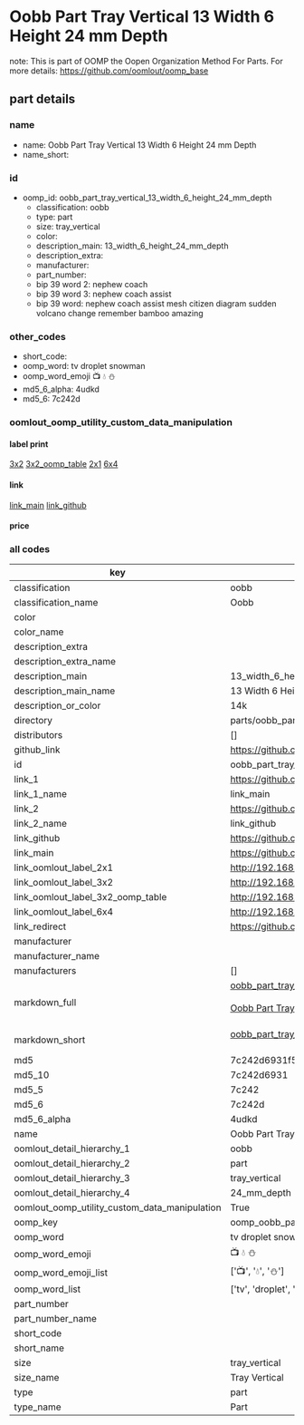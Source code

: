 # Oobb Part Tray Vertical 13 Width 6 Height 24 mm Depth  

note: This is part of OOMP the Oopen Organization Method For Parts. For more details: https://github.com/oomlout/oomp_base

##  part details
  







### name
* name: Oobb Part Tray Vertical 13 Width 6 Height 24 mm Depth
* name_short: 
### id
* oomp_id: oobb_part_tray_vertical_13_width_6_height_24_mm_depth
  * classification: oobb
  * type: part
  * size: tray_vertical
  * color: 
  * description_main: 13_width_6_height_24_mm_depth
  * description_extra: 
  * manufacturer: 
  * part_number: 
  * bip 39 word 2: nephew coach
  * bip 39 word 3: nephew coach assist
  * bip 39 word: nephew coach assist mesh citizen diagram sudden volcano change remember bamboo amazing

### other_codes
* short_code: 
* oomp_word: tv droplet snowman
* oomp_word_emoji :tv: :droplet: :snowman:
* md5_6_alpha: 4udkd
* md5_6: 7c242d






### oomlout_oomp_utility_custom_data_manipulation
#### label print
[3x2](http://192.168.1.245:1112/?label=oomp%204udkd)
[3x2_oomp_table](http://192.168.1.108:1112/?label=oomp%204udkd)
[2x1](http://192.168.1.242:1112/?label=oomp%204udkd)
[6x4](http://192.168.1.55:1112/?label=oomp%204udkd)    

#### link

[link_main](https://github.com/oomlout/oomlout_oomp_version_1_messy/tree/main/parts/oobb_part_tray_vertical_13_width_6_height_24_mm_depth) [link_github](https://github.com/oomlout/oomlout_oomp_version_1_messy/tree/main/parts/oobb_part_tray_vertical_13_width_6_height_24_mm_depth)                             

#### price







### all codes 
| key | value |  
| --- | --- |  
| classification | oobb |  
| classification_name | Oobb |  
| color |  |  
| color_name |  |  
| description_extra |  |  
| description_extra_name |  |  
| description_main | 13_width_6_height_24_mm_depth |  
| description_main_name | 13 Width 6 Height 24 mm Depth |  
| description_or_color | 14k |  
| directory | parts/oobb_part_tray_vertical_13_width_6_height_24_mm_depth |  
| distributors | [] |  
| github_link | https://github.com/oomlout/oomlout_oomp_part_src/tree/main/parts/oobb_part_tray_vertical_13_width_6_height_24_mm_depth |  
| id | oobb_part_tray_vertical_13_width_6_height_24_mm_depth |  
| link_1 | https://github.com/oomlout/oomlout_oomp_version_1_messy/tree/main/parts/oobb_part_tray_vertical_13_width_6_height_24_mm_depth |  
| link_1_name | link_main |  
| link_2 | https://github.com/oomlout/oomlout_oomp_version_1_messy/tree/main/parts/oobb_part_tray_vertical_13_width_6_height_24_mm_depth |  
| link_2_name | link_github |  
| link_github | https://github.com/oomlout/oomlout_oomp_version_1_messy/tree/main/parts/oobb_part_tray_vertical_13_width_6_height_24_mm_depth |  
| link_main | https://github.com/oomlout/oomlout_oomp_version_1_messy/tree/main/parts/oobb_part_tray_vertical_13_width_6_height_24_mm_depth |  
| link_oomlout_label_2x1 | http://192.168.1.242:1112/?label=oomp%204udkd |  
| link_oomlout_label_3x2 | http://192.168.1.245:1112/?label=oomp%204udkd |  
| link_oomlout_label_3x2_oomp_table | http://192.168.1.108:1112/?label=oomp%204udkd |  
| link_oomlout_label_6x4 | http://192.168.1.55:1112/?label=oomp%204udkd |  
| link_redirect | https://github.com/oomlout/oomlout_oomp_version_1_messy/tree/main/parts/oobb_part_tray_vertical_13_width_6_height_24_mm_depth |  
| manufacturer |  |  
| manufacturer_name |  |  
| manufacturers | [] |  
| markdown_full | [oobb_part_tray_vertical_13_width_6_height_24_mm_depth](none)<br>[](none)<br>[Oobb Part Tray Vertical 13 Width 6 Height 24 Mm Depth](none)<br><br> |  
| markdown_short | [oobb_part_tray_vertical_13_width_6_height_24_mm_depth](none)<br><br> |  
| md5 | 7c242d6931f5bb10f394a8bc1b8b2ca2 |  
| md5_10 | 7c242d6931 |  
| md5_5 | 7c242 |  
| md5_6 | 7c242d |  
| md5_6_alpha | 4udkd |  
| name | Oobb Part Tray Vertical 13 Width 6 Height 24 mm Depth |  
| oomlout_detail_hierarchy_1 | oobb |  
| oomlout_detail_hierarchy_2 | part |  
| oomlout_detail_hierarchy_3 | tray_vertical |  
| oomlout_detail_hierarchy_4 | 24_mm_depth |  
| oomlout_oomp_utility_custom_data_manipulation | True |  
| oomp_key | oomp_oobb_part_tray_vertical_13_width_6_height_24_mm_depth |  
| oomp_word | tv droplet snowman |  
| oomp_word_emoji | :tv: :droplet: :snowman: |  
| oomp_word_emoji_list | [':tv:', ':droplet:', ':snowman:'] |  
| oomp_word_list | ['tv', 'droplet', 'snowman'] |  
| part_number |  |  
| part_number_name |  |  
| short_code |  |  
| short_name |  |  
| size | tray_vertical |  
| size_name | Tray Vertical |  
| type | part |  
| type_name | Part |  
